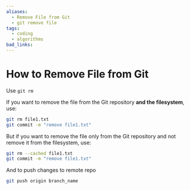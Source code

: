 ```yaml
---
aliases:
  - Remove File from Git
  - git remove file
tags:
  - coding
  - algorithms
bad_links:
---
```

# How to Remove File from Git

Use `git rm`

If you want to remove the file from the Git repository **and the filesystem**, use:

```bash
git rm file1.txt
git commit -m "remove file1.txt"
```

But if you want to remove the file only from the Git repository and not remove it from the filesystem, use:

```bash
git rm --cached file1.txt
git commit -m "remove file1.txt"
```

And to push changes to remote repo

```bash
git push origin branch_name
```